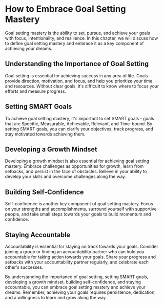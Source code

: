 How to Embrace Goal Setting Mastery
=============================================================================

Goal setting mastery is the ability to set, pursue, and achieve your goals with focus, intentionality, and resilience. In this chapter, we will discuss how to define goal setting mastery and embrace it as a key component of achieving your dreams.

Understanding the Importance of Goal Setting
--------------------------------------------

Goal setting is essential for achieving success in any area of life. Goals provide direction, motivation, and focus, and help you prioritize your time and resources. Without clear goals, it's difficult to know where to focus your efforts and measure progress.

Setting SMART Goals
-------------------

To achieve goal setting mastery, it's important to set SMART goals - goals that are Specific, Measurable, Achievable, Relevant, and Time-bound. By setting SMART goals, you can clarify your objectives, track progress, and stay motivated towards achieving them.

Developing a Growth Mindset
---------------------------

Developing a growth mindset is also essential for achieving goal setting mastery. Embrace challenges as opportunities for growth, learn from setbacks, and persist in the face of obstacles. Believe in your ability to develop your skills and overcome challenges along the way.

Building Self-Confidence
------------------------

Self-confidence is another key component of goal setting mastery. Focus on your strengths and accomplishments, surround yourself with supportive people, and take small steps towards your goals to build momentum and confidence.

Staying Accountable
-------------------

Accountability is essential for staying on track towards your goals. Consider joining a group or finding an accountability partner who can hold you accountable for taking action towards your goals. Share your progress and setbacks with your accountability partner regularly, and celebrate each other's successes.

By understanding the importance of goal setting, setting SMART goals, developing a growth mindset, building self-confidence, and staying accountable, you can embrace goal setting mastery and achieve your dreams. Remember, achieving your goals requires persistence, dedication, and a willingness to learn and grow along the way.
